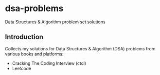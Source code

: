# dsa-problems

Data Structures & Algorithm problem set solutions

## Introduction
Collects my solutions for Data Structures & Algorithm (DSA) problems from various books and platforms:
- Cracking The Coding Interview (ctci)
- Leetcode

